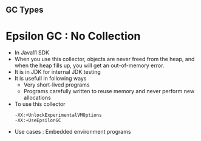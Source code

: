 ## GC Types

# Epsilon GC : No Collection
 - In Java11 SDK
 - When you use this collector, objects are never freed from the heap, and when the heap fills up, you will get an out-of-memory error.
 - It is in JDK for internal JDK testing
 - It is usefull in following ways
     - Very short-lived programs
     - Programs carefully written to reuse memory and never perform new allocations
 - To use this collector
    ``````````
    -XX:+UnlockExperimentalVMOptions
    -XX:+UseEpsilonGC
    ``````````
 - Use cases : Embedded environment programs   
